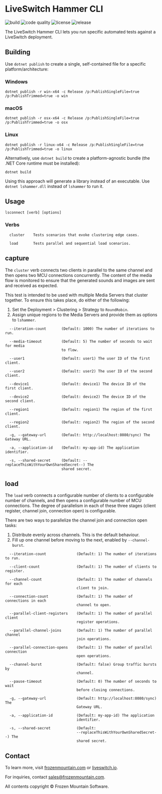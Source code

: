 # LiveSwitch Hammer CLI

![build](https://github.com/liveswitch/liveswitch-hammer/workflows/build/badge.svg) ![code quality](https://app.codacy.com/project/badge/Grade/9a3b33b63b254b118fcdd80e807cba8c) ![license](https://img.shields.io/badge/License-MIT-yellow.svg) ![release](https://img.shields.io/github/v/release/liveswitch/liveswitch-hammer.svg)

The LiveSwitch Hammer CLI lets you run specific automated tests against a LiveSwitch deployment.

## Building

Use `dotnet publish` to create a single, self-contained file for a specific platform/architecture:

### Windows
```none
dotnet publish -r win-x64 -c Release /p:PublishSingleFile=true /p:PublishTrimmed=true -o win
```

### macOS
```none
dotnet publish -r osx-x64 -c Release /p:PublishSingleFile=true /p:PublishTrimmed=true -o osx
```

### Linux
```none
dotnet publish -r linux-x64 -c Release /p:PublishSingleFile=true /p:PublishTrimmed=true -o linux
```

Alternatively, use `dotnet build` to create a platform-agnostic bundle (the .NET Core runtime must be installed):

```none
dotnet build
```

Using this approach will generate a library instead of an executable. Use `dotnet lshammer.dll` instead of `lshammer` to run it.

## Usage

```none
lsconnect [verb] [options]
```

### Verbs

```none
  cluster    Tests scenarios that evoke clustering edge cases.

  load       Tests parallel and sequential load scenarios.
```

## capture

The `cluster` verb connects two clients in parallel to the same channel and then opens two MCU connections concurrently. The content of the media flow is monitored to ensure that the generated sounds and images are sent and received as expected.

This test is intended to be used with multiple Media Servers that cluster together. To ensure this takes place, do either of the following:

1.  Set the Deployment > Clustering > Strategy to `RoundRobin`.
2.  Assign unique regions to the Media Servers and provide them as options to `lshammer`.

```none
  --iteration-count       (Default: 1000) The number of iterations to run.

  --media-timeout         (Default: 5) The number of seconds to wait for media
                          to flow.

  --user1                 (Default: user1) The user ID of the first client.

  --user2                 (Default: user2) The user ID of the second client.

  --device1               (Default: device1) The device ID of the first client.

  --device2               (Default: device2) The device ID of the second client.

  --region1               (Default: region1) The region of the first client.

  --region2               (Default: region2) The region of the second client.

  -g, --gateway-url       (Default: http://localhost:8080/sync) The Gateway URL.

  -a, --application-id    (Default: my-app-id) The application identifier.

  -s, --shared-secret     (Default: --replaceThisWithYourOwnSharedSecret--) The
                          shared secret.
```

## load

The `load` verb connects a configurable number of clients to a configurable number of channels, and then opens a configurable number of MCU connections. The degree of parallelism in each of these three stages (client register, channel join, connection open) is configurable.

There are two ways to parallelize the channel join and connection open tasks:

1.  Distribute evenly across channels. This is the default behaviour.
2.  Fill up one channel before moving to the next, enabled by `--channel-burst`.

```none
  --iteration-count              (Default: 1) The number of iterations to run.

  --client-count                 (Default: 1) The number of clients to register.

  --channel-count                (Default: 1) The number of channels for each
                                 client to join.

  --connection-count             (Default: 1) The number of connections in each
                                 channel to open.

  --parallel-client-registers    (Default: 1) The number of parallel client
                                 register operations.

  --parallel-channel-joins       (Default: 1) The number of parallel channel
                                 join operations.

  --parallel-connection-opens    (Default: 1) The number of parallel connection
                                 open operations.

  --channel-burst                (Default: false) Group traffic bursts by
                                 channel.

  --pause-timeout                (Default: 0) The number of seconds to wait
                                 before closing connections.

  -g, --gateway-url              (Default: http://localhost:8080/sync) The
                                 Gateway URL.

  -a, --application-id           (Default: my-app-id) The application
                                 identifier.

  -s, --shared-secret            (Default:
                                 --replaceThisWithYourOwnSharedSecret--) The
                                 shared secret.
```

## Contact

To learn more, visit [frozenmountain.com](https://www.frozenmountain.com) or [liveswitch.io](https://www.liveswitch.io).

For inquiries, contact [sales@frozenmountain.com](mailto:sales@frozenmountain.com).

All contents copyright © Frozen Mountain Software.
